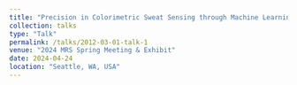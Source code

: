```yaml
---
title: "Precision in Colorimetric Sweat Sensing through Machine Learning"
collection: talks
type: "Talk"
permalink: /talks/2012-03-01-talk-1
venue: "2024 MRS Spring Meeting & Exhibit"
date: 2024-04-24
location: "Seattle, WA, USA"
---
```



